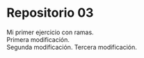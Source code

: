 # Repositorio 03
Mi primer ejercicio con ramas.  
Primera modificación.  
Segunda modificación.
Tercera modificación.